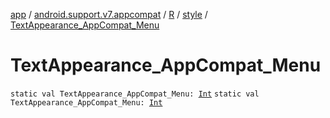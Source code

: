 [app](../../../index.md) / [android.support.v7.appcompat](../../index.md) / [R](../index.md) / [style](index.md) / [TextAppearance_AppCompat_Menu](./-text-appearance_-app-compat_-menu.md)

# TextAppearance_AppCompat_Menu

`static val TextAppearance_AppCompat_Menu: `[`Int`](https://kotlinlang.org/api/latest/jvm/stdlib/kotlin/-int/index.html)
`static val TextAppearance_AppCompat_Menu: `[`Int`](https://kotlinlang.org/api/latest/jvm/stdlib/kotlin/-int/index.html)